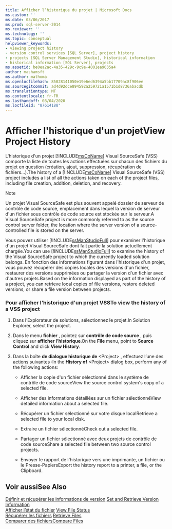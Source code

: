 ```yaml
---
title: Afficher l’historique du projet | Microsoft Docs
ms.custom: ''
ms.date: 03/06/2017
ms.prod: sql-server-2014
ms.reviewer: ''
ms.technology: ''
ms.topic: conceptual
helpviewer_keywords:
- viewing project history
- version control services [SQL Server], project history
- projects [SQL Server Management Studio], historical information
- historical information [SQL Server], projects
ms.assetid: be0ea2ac-4a35-429c-9c9e-4001ea9035a4
author: mashamsft
ms.author: mathoma
ms.openlocfilehash: 85028141050e19e6ed6394a5bb17709ac8f906ee
ms.sourcegitcommit: ad4d92dce894592a259721a1571b1d8736abacdb
ms.translationtype: MT
ms.contentlocale: fr-FR
ms.lasthandoff: 08/04/2020
ms.locfileid: "87614188"
---
```

# <a name="view-project-history"></a><span data-ttu-id="7f050-102">Afficher l'historique d'un projet</span><span class="sxs-lookup"><span data-stu-id="7f050-102">View Project History</span></span>
  <span data-ttu-id="7f050-103">L'historique d'un projet [!INCLUDE[msCoName](../includes/msconame-md.md)] Visual SourceSafe (VSS) comporte la liste de toutes les actions effectuées sur chacun des fichiers du projet en question (création, ajout, suppression, récupération de fichiers…).</span><span class="sxs-lookup"><span data-stu-id="7f050-103">The history of a [!INCLUDE[msCoName](../includes/msconame-md.md)] Visual SourceSafe (VSS) project includes a list of all the actions taken on each of the project files, including file creation, addition, deletion, and recovery.</span></span>  
  
> [!NOTE]  
>  <span data-ttu-id="7f050-104">Un projet Visual SourceSafe est plus souvent appelé dossier de serveur de contrôle de code source, emplacement dans lequel la version de serveur d'un fichier sous contrôle de code source est stockée sur le serveur.</span><span class="sxs-lookup"><span data-stu-id="7f050-104">A Visual SourceSafe project is more commonly referred to as the source control server folder, the location where the server version of a source-controlled file is stored on the server.</span></span>  
  
 <span data-ttu-id="7f050-105">Vous pouvez utiliser [!INCLUDE[ssManStudioFull](../includes/ssmanstudiofull-md.md)] pour examiner l'historique d'un projet Visual SourceSafe dont fait partie la solution actuellement chargée.</span><span class="sxs-lookup"><span data-stu-id="7f050-105">You can use [!INCLUDE[ssManStudioFull](../includes/ssmanstudiofull-md.md)] to examine the history of the Visual SourceSafe project to which the currently loaded solution belongs.</span></span> <span data-ttu-id="7f050-106">En fonction des informations figurant dans l'historique d'un projet, vous pouvez récupérer des copies locales des versions d'un fichier, restaurer des versions supprimées ou partager la version d'un fichier avec d'autres projets.</span><span class="sxs-lookup"><span data-stu-id="7f050-106">Based on the information displayed as part of the history of a project, you can retrieve local copies of file versions, restore deleted versions, or share a file version between projects.</span></span>  
  
### <a name="to-view-the-history-of-a-vss-project"></a><span data-ttu-id="7f050-107">Pour afficher l'historique d'un projet VSS</span><span class="sxs-lookup"><span data-stu-id="7f050-107">To view the history of a VSS project</span></span>  
  
1.  <span data-ttu-id="7f050-108">Dans l’Explorateur de solutions, sélectionnez le projet.</span><span class="sxs-lookup"><span data-stu-id="7f050-108">In Solution Explorer, select the project.</span></span>  
  
2.  <span data-ttu-id="7f050-109">Dans le menu **fichier** , pointez sur **contrôle de code source** , puis cliquez sur **afficher l’historique**.</span><span class="sxs-lookup"><span data-stu-id="7f050-109">On the **File** menu, point to **Source Control** and click **View History**.</span></span>  
  
3.  <span data-ttu-id="7f050-110">Dans la boîte **de dialogue historique de** \<Project> , effectuez l’une des actions suivantes :</span><span class="sxs-lookup"><span data-stu-id="7f050-110">In the **History of** \<Project> dialog box, perform any of the following actions:</span></span>  
  
    -   <span data-ttu-id="7f050-111">Afficher la copie d'un fichier sélectionné dans le système de contrôle de code source</span><span class="sxs-lookup"><span data-stu-id="7f050-111">View the source control system's copy of a selected file.</span></span>  
  
    -   <span data-ttu-id="7f050-112">Afficher des informations détaillées sur un fichier sélectionné</span><span class="sxs-lookup"><span data-stu-id="7f050-112">View detailed information about a selected file.</span></span>  
  
    -   <span data-ttu-id="7f050-113">Récupérer un fichier sélectionné sur votre disque local</span><span class="sxs-lookup"><span data-stu-id="7f050-113">Retrieve a selected file to your local disk.</span></span>  
  
    -   <span data-ttu-id="7f050-114">Extraire un fichier sélectionné</span><span class="sxs-lookup"><span data-stu-id="7f050-114">Check out a selected file.</span></span>  
  
    -   <span data-ttu-id="7f050-115">Partager un fichier sélectionné avec deux projets de contrôle de code source</span><span class="sxs-lookup"><span data-stu-id="7f050-115">Share a selected file between two source control projects.</span></span>  
  
    -   <span data-ttu-id="7f050-116">Envoyer le rapport de l'historique vers une imprimante, un fichier ou le Presse-Papiers</span><span class="sxs-lookup"><span data-stu-id="7f050-116">Export the history report to a printer, a file, or the Clipboard.</span></span>  
  
## <a name="see-also"></a><span data-ttu-id="7f050-117">Voir aussi</span><span class="sxs-lookup"><span data-stu-id="7f050-117">See Also</span></span>  
 <span data-ttu-id="7f050-118">[Définir et récupérer les informations de version](../../2014/database-engine/set-and-retrieve-version-information.md) </span><span class="sxs-lookup"><span data-stu-id="7f050-118">[Set and Retrieve Version Information](../../2014/database-engine/set-and-retrieve-version-information.md) </span></span>  
 <span data-ttu-id="7f050-119">[Afficher l’état du fichier](../../2014/database-engine/view-file-status.md) </span><span class="sxs-lookup"><span data-stu-id="7f050-119">[View File Status](../../2014/database-engine/view-file-status.md) </span></span>  
 <span data-ttu-id="7f050-120">[Récupérer les fichiers](../../2014/database-engine/retrieve-files.md) </span><span class="sxs-lookup"><span data-stu-id="7f050-120">[Retrieve Files](../../2014/database-engine/retrieve-files.md) </span></span>  
 [<span data-ttu-id="7f050-121">Comparer des fichiers</span><span class="sxs-lookup"><span data-stu-id="7f050-121">Compare Files</span></span>](../../2014/database-engine/compare-files.md)  
  
  
